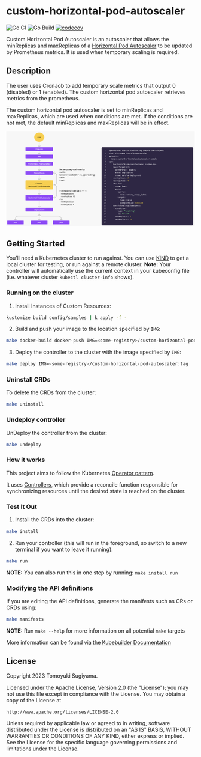 # custom-horizontal-pod-autoscaler

![Go CI](https://github.com/TomoyukiSugiyama/custom-horizontal-pod-autoscaler/workflows/Go%20CI/badge.svg)
![Go Build](https://github.com/TomoyukiSugiyama/custom-horizontal-pod-autoscaler/workflows/Go%20Build/badge.svg)
[![codecov](https://codecov.io/gh/TomoyukiSugiyama/custom-horizontal-pod-autoscaler/branch/main/graph/badge.svg?token=GHNQ0Z9TRH)](https://codecov.io/gh/TomoyukiSugiyama/custom-horizontal-pod-autoscaler)

Custom Horizontal Pod Autoscaler is an autoscaler that allows the minReplicas and maxReplicas of a [Horizontal Pod Autoscaler](https://kubernetes.io/docs/tasks/run-application/horizontal-pod-autoscale/) to be updated by Prometheus metrics. It is used when temporary scaling is required.

## Description

The user uses CronJob to add temporary scale metrics that output 0 (disabled) or 1 (enabled). The custom horizontal pod autoscaler retrieves metrics from the prometheus.

The custom horizontal pod autoscaler is set to minReplicas and maxReplicas, which are used when conditions are met. If the conditions are not met, the default minReplicas and maxReplicas will be in effect.

![description](docs/assets/description.png)

## Getting Started
You’ll need a Kubernetes cluster to run against. You can use [KIND](https://sigs.k8s.io/kind) to get a local cluster for testing, or run against a remote cluster.
**Note:** Your controller will automatically use the current context in your kubeconfig file (i.e. whatever cluster `kubectl cluster-info` shows).

### Running on the cluster
1. Install Instances of Custom Resources:

```sh
kustomize build config/samples | k apply -f -
```

2. Build and push your image to the location specified by `IMG`:

```sh
make docker-build docker-push IMG=<some-registry>/custom-horizontal-pod-autoscaler:tag
```

3. Deploy the controller to the cluster with the image specified by `IMG`:

```sh
make deploy IMG=<some-registry>/custom-horizontal-pod-autoscaler:tag
```

### Uninstall CRDs
To delete the CRDs from the cluster:

```sh
make uninstall
```

### Undeploy controller
UnDeploy the controller from the cluster:

```sh
make undeploy
```

### How it works
This project aims to follow the Kubernetes [Operator pattern](https://kubernetes.io/docs/concepts/extend-kubernetes/operator/).

It uses [Controllers](https://kubernetes.io/docs/concepts/architecture/controller/),
which provide a reconcile function responsible for synchronizing resources until the desired state is reached on the cluster.

### Test It Out
1. Install the CRDs into the cluster:

```sh
make install
```

2. Run your controller (this will run in the foreground, so switch to a new terminal if you want to leave it running):

```sh
make run
```

**NOTE:** You can also run this in one step by running: `make install run`

### Modifying the API definitions
If you are editing the API definitions, generate the manifests such as CRs or CRDs using:

```sh
make manifests
```

**NOTE:** Run `make --help` for more information on all potential `make` targets

More information can be found via the [Kubebuilder Documentation](https://book.kubebuilder.io/introduction.html)

## License

Copyright 2023 Tomoyuki Sugiyama.

Licensed under the Apache License, Version 2.0 (the "License");
you may not use this file except in compliance with the License.
You may obtain a copy of the License at

    http://www.apache.org/licenses/LICENSE-2.0

Unless required by applicable law or agreed to in writing, software
distributed under the License is distributed on an "AS IS" BASIS,
WITHOUT WARRANTIES OR CONDITIONS OF ANY KIND, either express or implied.
See the License for the specific language governing permissions and
limitations under the License.

